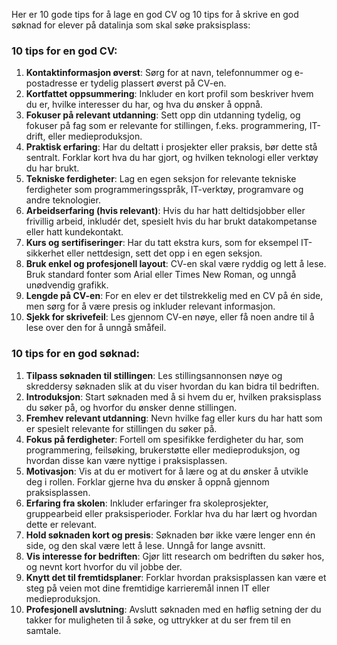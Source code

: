 
Her er 10 gode tips for å lage en god CV og 10 tips for å skrive en god søknad for elever på datalinja som skal søke praksisplass:

### 10 tips for en god CV:

1. **Kontaktinformasjon øverst**: Sørg for at navn, telefonnummer og e-postadresse er tydelig plassert øverst på CV-en.
2. **Kortfattet oppsummering**: Inkluder en kort profil som beskriver hvem du er, hvilke interesser du har, og hva du ønsker å oppnå.
3. **Fokuser på relevant utdanning**: Sett opp din utdanning tydelig, og fokuser på fag som er relevante for stillingen, f.eks. programmering, IT-drift, eller medieproduksjon.
4. **Praktisk erfaring**: Har du deltatt i prosjekter eller praksis, bør dette stå sentralt. Forklar kort hva du har gjort, og hvilken teknologi eller verktøy du har brukt.
5. **Tekniske ferdigheter**: Lag en egen seksjon for relevante tekniske ferdigheter som programmeringsspråk, IT-verktøy, programvare og andre teknologier.
6. **Arbeidserfaring (hvis relevant)**: Hvis du har hatt deltidsjobber eller frivillig arbeid, inkludér det, spesielt hvis du har brukt datakompetanse eller hatt kundekontakt.
7. **Kurs og sertifiseringer**: Har du tatt ekstra kurs, som for eksempel IT-sikkerhet eller nettdesign, sett det opp i en egen seksjon.
8. **Bruk enkel og profesjonell layout**: CV-en skal være ryddig og lett å lese. Bruk standard fonter som Arial eller Times New Roman, og unngå unødvendig grafikk.
9. **Lengde på CV-en**: For en elev er det tilstrekkelig med en CV på én side, men sørg for å være presis og inkluder relevant informasjon.
10. **Sjekk for skrivefeil**: Les gjennom CV-en nøye, eller få noen andre til å lese over den for å unngå småfeil.

### 10 tips for en god søknad:

1. **Tilpass søknaden til stillingen**: Les stillingsannonsen nøye og skreddersy søknaden slik at du viser hvordan du kan bidra til bedriften.
2. **Introduksjon**: Start søknaden med å si hvem du er, hvilken praksisplass du søker på, og hvorfor du ønsker denne stillingen.
3. **Fremhev relevant utdanning**: Nevn hvilke fag eller kurs du har hatt som er spesielt relevante for stillingen du søker på.
4. **Fokus på ferdigheter**: Fortell om spesifikke ferdigheter du har, som programmering, feilsøking, brukerstøtte eller medieproduksjon, og hvordan disse kan være nyttige i praksisplassen.
5. **Motivasjon**: Vis at du er motivert for å lære og at du ønsker å utvikle deg i rollen. Forklar gjerne hva du ønsker å oppnå gjennom praksisplassen.
6. **Erfaring fra skolen**: Inkluder erfaringer fra skoleprosjekter, gruppearbeid eller praksisperioder. Forklar hva du har lært og hvordan dette er relevant.
7. **Hold søknaden kort og presis**: Søknaden bør ikke være lenger enn én side, og den skal være lett å lese. Unngå for lange avsnitt.
8. **Vis interesse for bedriften**: Gjør litt research om bedriften du søker hos, og nevnt kort hvorfor du vil jobbe der.
9. **Knytt det til fremtidsplaner**: Forklar hvordan praksisplassen kan være et steg på veien mot dine fremtidige karrieremål innen IT eller medieproduksjon.
10. **Profesjonell avslutning**: Avslutt søknaden med en høflig setning der du takker for muligheten til å søke, og uttrykker at du ser frem til en samtale.
